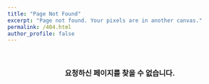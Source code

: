 ```yaml
---
title: "Page Not Found"
excerpt: "Page not found. Your pixels are in another canvas."
permalink: /404.html
author_profile: false
---
```


<br>

### <center> 요청하신 페이지를 찾을 수 없습니다. </center>

<br>

<script>
  var GOOG_FIXURL_LANG = 'en';
  var GOOG_FIXURL_SITE = 'https://devsihn.github.io'
</script>
<script src="https://linkhelp.clients.google.com/tbproxy/lh/wm/fixurl.js">
</script>
